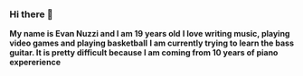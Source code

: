 ### Hi there 👋
**My name is Evan Nuzzi and I am 19 years old**
**I love writing music, playing video games and playing basketball**
**I am currently trying to learn the bass guitar. It is pretty difficult because I am coming from 10 years of piano expererience**
<!--
**EvanNuzzi/EvanNuzzi** is a ✨ _special_ ✨ repository because its `README.md` (this file) appears on your GitHub profile.

Here are some ideas to get you started:

- 🔭 I’m currently working on ...
- 🌱 I’m currently learning ...
- 👯 I’m looking to collaborate on ...
- 🤔 I’m looking for help with ...
- 💬 Ask me about ...
- 📫 How to reach me: ...
- 😄 Pronouns: ...
- ⚡ Fun fact: ...
-->
